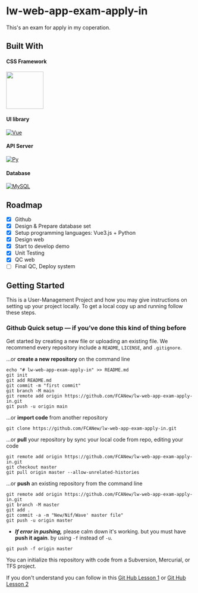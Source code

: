 <!-- Improved compatibility of back to top link: See: https://github.com/othneildrew/Best-README-Template/pull/73 -->
<a id="readme-top"></a>
<!--
*** Thanks for checking out the Best-README-Template. If you have a suggestion
*** that would make this better, please fork the repo and create a pull request
*** or simply open an issue with the tag "enhancement".
*** Don't forget to give the project a star!
*** Thanks again! Now go create something AMAZING! :D
-->



<!-- PROJECT SHIELDS -->
<!--
*** I'm using markdown "reference style" links for readability.
*** Reference links are enclosed in brackets [ ] instead of parentheses ( ).
*** See the bottom of this document for the declaration of the reference variables
*** for contributors-url, forks-url, etc. This is an optional, concise syntax you may use.
*** https://www.markdownguide.org/basic-syntax/#reference-style-links
-->
<!--
[![Contributors][contributors-shield]][contributors-url]
[![Forks][forks-shield]][forks-url]
[![Stargazers][stars-shield]][stars-url]
[![Issues][issues-shield]][issues-url]
[![MIT License][license-shield]][license-url]
-->

# lw-web-app-exam-apply-in
This's an exam for apply in my coperation.

## Built With
<!--
This section should list any major frameworks/libraries used to Element-Plus your project. Leave any add-ons/plugins for the acknowledgements section. Here are a few examples.

[![ElePlus][Element-Plus]][Element-Plus-url]
-->

#### CSS Framework
<a href="https://element-plus.org/en-US/"><img src="https://user-images.githubusercontent.com/10731096/95823103-9ce15780-0d5f-11eb-8010-1bd1b5910d4f.png" width="100" /></a>
#### UI library
[![Vue][Vue.js]][Vue-url]
#### API Server
[![Py][Python]][Python-url]
#### Database
[![MySQL][MySQL]][MySQL-url]


<!-- ROADMAP -->
## Roadmap

- [x] Github
- [x] Design & Prepare database set
- [x] Setup programming languages: Vue3.js + Python
- [x] Design web
- [x] Start to develop demo
- [x] Unit Testing
- [x] QC web
- [ ] Final QC, Deploy system

<!-- GETTING STARTED -->
## Getting Started

This is a User-Management Project and how you may give instructions on setting up your project locally.
To get a local copy up and running follow these steps.

### Github Quick setup — if you’ve done this kind of thing before

Get started by creating a new file or uploading an existing file. We recommend every repository include a `README`, `LICENSE`, and `.gitignore`.

…or **create a new repository** on the command line
```
echo "# lw-web-app-exam-apply-in" >> README.md
git init
git add README.md
git commit -m "first commit"
git branch -M main
git remote add origin https://github.com/FCANew/lw-web-app-exam-apply-in.git
git push -u origin main
```

…or **import code** from another repository
```
git clone https://github.com/FCANew/lw-web-app-exam-apply-in.git
```

…or **pull** your repository by sync your local code from repo, editing your code
```
git remote add origin https://github.com/FCANew/lw-web-app-exam-apply-in.git
git checkout master
git pull origin master --allow-unrelated-histories
```
…or **push** an existing repository from the command line
```
git remote add origin https://github.com/FCANew/lw-web-app-exam-apply-in.git
git branch -M master
git add .
git commit -a -m "New/Nif/Wave' master file"
git push -u origin master
```
- ***If error in pushing,*** please calm down it's working. but you must have **push it again**. by using `-f` instead of `-u`.
```
git push -f origin master
```

You can initialize this repository with code from a Subversion, Mercurial, or TFS project.

If you don't understand you can follow in this [Git Hub Lesson 1](https://www.borntodev.com/2020/03/30/git-พื้นฐานสุดๆ/) or [Git Hub Lesson 2](https://medium.com/@thanatchakromsang/เรียนรู้-git-และ-github-ฉบับเด็กมหาลัย-7311034c6527)


<!-- MARKDOWN LINKS & IMAGES -->
<!-- https://www.markdownguide.org/basic-syntax/#reference-style-links -->
[contributors-shield]: https://img.shields.io/github/contributors/othneildrew/Best-README-Template.svg?style=for-the-badge
[contributors-url]: https://github.com/othneildrew/Best-README-Template/graphs/contributors
[forks-shield]: https://img.shields.io/github/forks/othneildrew/Best-README-Template.svg?style=for-the-badge
[forks-url]: https://github.com/othneildrew/Best-README-Template/network/members
[stars-shield]: https://img.shields.io/github/stars/othneildrew/Best-README-Template.svg?style=for-the-badge
[stars-url]: https://github.com/othneildrew/Best-README-Template/stargazers
[issues-shield]: https://img.shields.io/github/issues/othneildrew/Best-README-Template.svg?style=for-the-badge
[issues-url]: https://github.com/othneildrew/Best-README-Template/issues
[license-shield]: https://img.shields.io/github/license/othneildrew/Best-README-Template.svg?style=for-the-badge
[license-url]: https://github.com/othneildrew/Best-README-Template/blob/master/LICENSE.txt
[product-screenshot]: images/screenshot.png
[Vue.js]: https://img.shields.io/badge/Vue.js-35495E?style=for-the-badge&logo=vuedotjs&logoColor=4FC08D
[Vue-url]: https://vuejs.org/
[Typescript]: https://img.shields.io/badge/TypeScript-3178C6?style=for-the-badge&logo=typescript&logoColor=white
[Typescript-url]: https://www.typescriptlang.org/
[Element-Plus]: https://user-images.githubusercontent.com/10731096/95823103-9ce15780-0d5f-11eb-8010-1bd1b5910d4f.png
[Element-Plus-url]: https://element-plus.org/en-US/
[Golang]: https://img.shields.io/badge/-Golang-lightblue?style=for-the-badge&logo=go&logoColor=white
[Golang-url]: https://go.dev/
[Python]: https://img.shields.io/badge/python-3670A0?style=for-the-badge&logo=python&logoColor=ffdd54
[Python-url]: https://www.python.org
[MongoDB]: https://img.shields.io/badge/-MongoDB-13aa52?style=for-the-badge&logo=mongodb&logoColor=white
[MongoDB-url]: https://mongodb.com/
[MySQL]: https://img.shields.io/badge/MySQL-4479A1?style=for-the-badge&logo=mysql&logoColor=white
[MySQL-url]: https://www.mysql.com/
[Bootstrap.com]: https://img.shields.io/badge/Bootstrap-563D7C?style=for-the-badge&logo=bootstrap&logoColor=white
[Bootstrap-url]: https://getbootstrap.com
[JQuery.com]: https://img.shields.io/badge/jQuery-0769AD?style=for-the-badge&logo=jquery&logoColor=white
[JQuery-url]: https://jquery.com 
[PowerBI]: https://img.shields.io/badge/Power_BI-FFBE00?style=for-the-badge&logo=Power-BI&logoColor=white
[PowerBI-url]: https://www.microsoft.com/th-th/power-platform/products/power-bi
